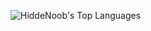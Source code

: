 ![HiddeNoob's Top Languages](https://github-readme-stats.vercel.app/api/top-langs/?username=HiddeNoob&theme=dark&show_icons=true&hide_border=false&layout=compact)
